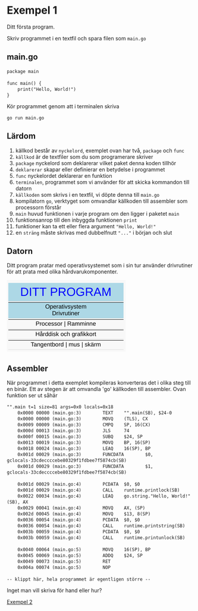 # Exempel 1

Ditt första program.

Skriv programmet i en textfil och spara filen som `main.go`

## main.go

	package main

	func main() {
		print("Hello, World!")
	}

Kör programmet genom att i terminalen skriva

    go run main.go


## Lärdom

1. källkod består av `nyckelord`, exemplet ovan har två, `package` och `func`
1. `källkod` är de textfiler som du som programerare skriver
1. `package` nyckelord som deklarerar vilket paket denna koden tillhör
1. `deklarerar` skapar eller definierar en betydelse i programmet
1. `func` nyckelordet deklarerar en funktion
1. `terminalen`, programmet som vi använder för att skicka kommandon till datorn
1. `källkoden` som skrivs i en textfil, vi döpte denna till `main.go`
1. kompilatorn `go`, verktyget som omvandlar källkoden till assembler
   som processorn förstår
1. `main` huvud funktionen i varje program om den ligger i paketet `main`
1. funktionsanrop till den inbyggda funktionen `print`
1. funktioner kan ta ett eller flera argument `"Hello, World!"`
1. en `sträng` måste skrivas med dubbelfnutt `"..."` i början och slut


## Datorn

Ditt program pratar med operativsystemet som i sin tur använder
drivrutiner för att prata med olika hårdvarukomponenter.

![Översikt](overview.png)

## Assembler

När programmet i detta exemplet kompileras konverteras det i olika
steg till en binär. Ett av stegen är att omvandla 'go' källkoden till
assembler. Ovan funktion ser ut såhär

    "".main t=1 size=81 args=0x0 locals=0x18
        0x0000 00000 (main.go:3)        TEXT    "".main(SB), $24-0
        0x0000 00000 (main.go:3)        MOVQ    (TLS), CX
        0x0009 00009 (main.go:3)        CMPQ    SP, 16(CX)
        0x000d 00013 (main.go:3)        JLS     74
        0x000f 00015 (main.go:3)        SUBQ    $24, SP
        0x0013 00019 (main.go:3)        MOVQ    BP, 16(SP)
        0x0018 00024 (main.go:3)        LEAQ    16(SP), BP
        0x001d 00029 (main.go:3)        FUNCDATA        $0, gclocals·33cdeccccebe80329f1fdbee7f5874cb(SB)
        0x001d 00029 (main.go:3)        FUNCDATA        $1, gclocals·33cdeccccebe80329f1fdbee7f5874cb(SB)

        0x001d 00029 (main.go:4)        PCDATA  $0, $0
        0x001d 00029 (main.go:4)        CALL    runtime.printlock(SB)
        0x0022 00034 (main.go:4)        LEAQ    go.string."Hello, World!"(SB), AX
        0x0029 00041 (main.go:4)        MOVQ    AX, (SP)
        0x002d 00045 (main.go:4)        MOVQ    $13, 8(SP)
        0x0036 00054 (main.go:4)        PCDATA  $0, $0
        0x0036 00054 (main.go:4)        CALL    runtime.printstring(SB)
        0x003b 00059 (main.go:4)        PCDATA  $0, $0
        0x003b 00059 (main.go:4)        CALL    runtime.printunlock(SB)

        0x0040 00064 (main.go:5)        MOVQ    16(SP), BP
        0x0045 00069 (main.go:5)        ADDQ    $24, SP
        0x0049 00073 (main.go:5)        RET
        0x004a 00074 (main.go:5)        NOP

    -- klippt här, hela programmet är egentligen större --

Inget man vill skriva för hand eller hur?

[Exempel 2](../02/README.md#exempel-2)
